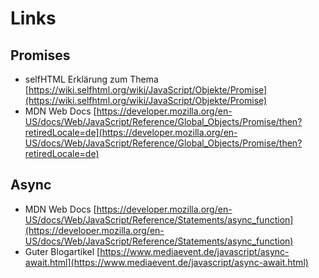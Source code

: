 # Links

## Promises

- selfHTML Erklärung zum Thema [https://wiki.selfhtml.org/wiki/JavaScript/Objekte/Promise](https://wiki.selfhtml.org/wiki/JavaScript/Objekte/Promise)
- MDN Web Docs [https://developer.mozilla.org/en-US/docs/Web/JavaScript/Reference/Global_Objects/Promise/then?retiredLocale=de](https://developer.mozilla.org/en-US/docs/Web/JavaScript/Reference/Global_Objects/Promise/then?retiredLocale=de)

## Async 

- MDN Web Docs [https://developer.mozilla.org/en-US/docs/Web/JavaScript/Reference/Statements/async_function](https://developer.mozilla.org/en-US/docs/Web/JavaScript/Reference/Statements/async_function)
- Guter Blogartikel [https://www.mediaevent.de/javascript/async-await.html](https://www.mediaevent.de/javascript/async-await.html)
